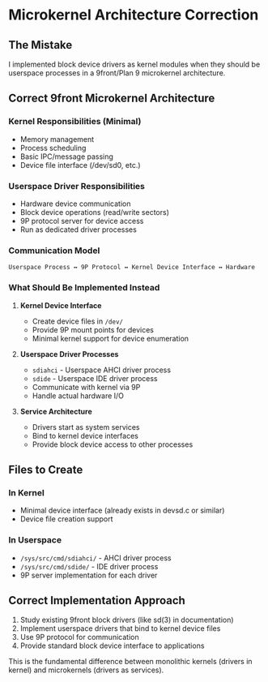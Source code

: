 # Microkernel Architecture Correction

## The Mistake
I implemented block device drivers as kernel modules when they should be userspace processes in a 9front/Plan 9 microkernel architecture.

## Correct 9front Microkernel Architecture

### Kernel Responsibilities (Minimal)
- Memory management
- Process scheduling  
- Basic IPC/message passing
- Device file interface (/dev/sd0, etc.)

### Userspace Driver Responsibilities
- Hardware device communication
- Block device operations (read/write sectors)
- 9P protocol server for device access
- Run as dedicated driver processes

### Communication Model
```
Userspace Process ↔ 9P Protocol ↔ Kernel Device Interface ↔ Hardware
```

### What Should Be Implemented Instead

1. **Kernel Device Interface**
   - Create device files in `/dev/` 
   - Provide 9P mount points for devices
   - Minimal kernel support for device enumeration

2. **Userspace Driver Processes**
   - `sdiahci` - Userspace AHCI driver process
   - `sdide` - Userspace IDE driver process
   - Communicate with kernel via 9P
   - Handle actual hardware I/O

3. **Service Architecture**
   - Drivers start as system services
   - Bind to kernel device interfaces
   - Provide block device access to other processes

## Files to Create

### In Kernel
- Minimal device interface (already exists in devsd.c or similar)
- Device file creation support

### In Userspace  
- `/sys/src/cmd/sdiahci/` - AHCI driver process
- `/sys/src/cmd/sdide/` - IDE driver process
- 9P server implementation for each driver

## Correct Implementation Approach

1. Study existing 9front block drivers (like sd(3) in documentation)
2. Implement userspace drivers that bind to kernel device files
3. Use 9P protocol for communication
4. Provide standard block device interface to applications

This is the fundamental difference between monolithic kernels (drivers in kernel) and microkernels (drivers as services).